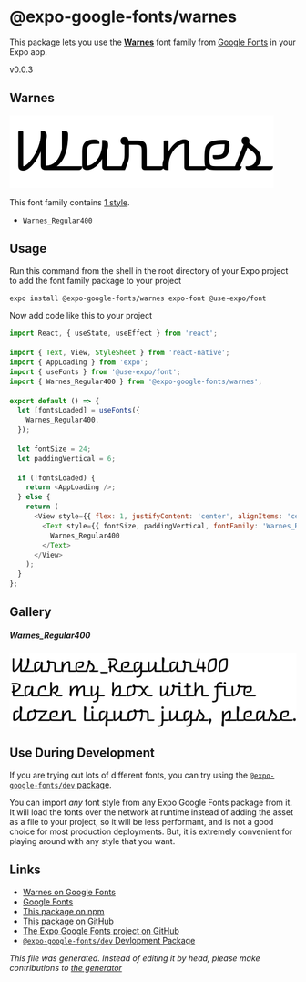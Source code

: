 # @expo-google-fonts/warnes

This package lets you use the [**Warnes**](https://fonts.google.com/specimen/Warnes) font family from [Google Fonts](https://fonts.google.com/) in your Expo app.

v0.0.3

## Warnes

![Warnes](./font-family.png)

This font family contains [1 style](#gallery).

- `Warnes_Regular400`

## Usage

Run this command from the shell in the root directory of your Expo project to add the font family package to your project
```sh
expo install @expo-google-fonts/warnes expo-font @use-expo/font
```

Now add code like this to your project
```js
import React, { useState, useEffect } from 'react';

import { Text, View, StyleSheet } from 'react-native';
import { AppLoading } from 'expo';
import { useFonts } from '@use-expo/font';
import { Warnes_Regular400 } from '@expo-google-fonts/warnes';

export default () => {
  let [fontsLoaded] = useFonts({
    Warnes_Regular400,
  });

  let fontSize = 24;
  let paddingVertical = 6;

  if (!fontsLoaded) {
    return <AppLoading />;
  } else {
    return (
      <View style={{ flex: 1, justifyContent: 'center', alignItems: 'center' }}>
        <Text style={{ fontSize, paddingVertical, fontFamily: 'Warnes_Regular400' }}>
          Warnes_Regular400
        </Text>
      </View>
    );
  }
};

```

## Gallery

##### Warnes_Regular400
![Warnes_Regular400](./509079dd5c127782c43242772c6a327f4e16ede0d28f7d18b01e7092b4e902c8.ttf.png)


## Use During Development

If you are trying out lots of different fonts, you can try using the [`@expo-google-fonts/dev` package](https://www.npmjs.com/package/@expo-google-fonts/dev).

You can import *any* font style from any Expo Google Fonts package from it. It will load the fonts
over the network at runtime instead of adding the asset as a file to your project, so it will be 
less performant, and is not a good choice for most production deployments. But, it is extremely convenient
for playing around with any style that you want.

## Links

- [Warnes on Google Fonts](https://fonts.google.com/specimen/Warnes)
- [Google Fonts](https://fonts.google.com/)
- [This package on npm](https://www.npmjs.com/package/@expo-google-fonts/warnes)
- [This package on GitHub](https://github.com/expo/google-fonts/tree/master/font-packages/warnes)
- [The Expo Google Fonts project on GitHub](https://github.com/expo/google-fonts)
- [`@expo-google-fonts/dev` Devlopment Package](https://github.com/expo/google-fonts/tree/master/font-packages/dev)


*This file was generated. Instead of editing it by head, please make contributions to [the generator](https://github.com/expo/google-fonts/tree/master/packages/generator)*

